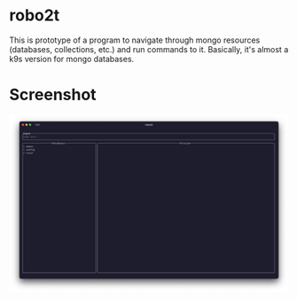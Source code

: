 # robo2t
This is prototype of a program to navigate through mongo resources (databases, collections, etc.)
and run commands to it. Basically, it's almost a k9s version for mongo databases.

# Screenshot
![screenshot](./assets/screenshot.png)

